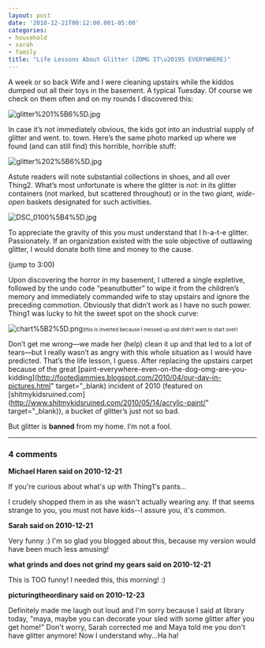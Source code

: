```yaml
---
layout: post
date: '2010-12-21T00:12:00.001-05:00'
categories:
- household
- sarah
- family
title: "Life Lessons About Glitter (ZOMG IT\u2019S EVERYWHERE)"
---
```



A week or so back Wife and I were cleaning upstairs while the kiddos dumped out all their toys in the basement. A typical Tuesday. Of course we check on them often and on my rounds I discovered this:

![glitter%201%5B6%5D.jpg](glitter%201%5B6%5D.jpg)

In case it’s not immediately obvious, the kids got into an industrial supply of glitter and went. to. town. Here’s the same photo marked up where we found (and can still find) this horrible, horrible stuff:

![glitter%202%5B6%5D.jpg](glitter%202%5B6%5D.jpg)

Astute readers will note substantial collections in shoes, and all over Thing2. What’s most unfortunate is where the glitter is *not*: in its glitter containers (not marked, but scattered throughout) or in the two *giant, wide-open* baskets designated for such activities.  

![DSC_0100%5B4%5D.jpg](DSC_0100%5B4%5D.jpg)

To appreciate the gravity of this you must understand that I h-a-t-e glitter. Passionately. If an organization existed with the sole objective of outlawing glitter, I would donate both time and money to the cause.   

  

(jump to 3:00) 

Upon discovering the horror in my basement, I uttered a single expletive, followed by the undo code “peanutbutter” to wipe it from the children’s memory and immediately commanded wife to stay upstairs and ignore the preceding commotion. Obviously that didn’t work as I have no such power. Thing1 was lucky to hit the sweet spot on the shock curve:  

![chart%5B2%5D.png](chart%5B2%5D.png)<font size="1">(this is inverted because I messed up and didn’t want to start over)</font>

Don’t get me wrong—we made her (help) clean it up and that led to a lot of tears—but I really wasn’t as angry with this whole situation as I would have predicted. That’s the life lesson, I guess. After replacing the upstairs carpet because of the great [paint-everywhere-even-on-the-dog-omg-are-you-kidding](http://footedjammies.blogspot.com/2010/04/our-day-in-pictures.html" target="_blank) incident of 2010 (featured on [shitmykidsruined.com](http://www.shitmykidsruined.com/2010/05/14/acrylic-paint/" target="_blank)), a bucket of glitter’s just not so bad.    

But glitter is **banned** from my home. I’m not a fool.

---

### 4 comments

**Michael Haren said on 2010-12-21**

If you're curious about what's up with Thing1's pants...

I crudely shopped them in as she wasn't actually wearing any. If that seems strange to you, you must not have kids--I assure you, it's common.

**Sarah said on 2010-12-21**

Very funny :)  I'm so glad you blogged about this, because my version would have been much less amusing!

**what grinds and does not grind my gears said on 2010-12-21**

This is TOO funny!  I needed this, this morning!  :)

**picturingtheordinary said on 2010-12-23**

Definitely made me laugh out loud and I'm sorry because I said at library today, "maya, maybe you can decorate your sled with some glitter after you get home!" Don't worry, Sarah corrected me and Maya told me you don't have glitter anymore! Now I understand why...Ha ha!

